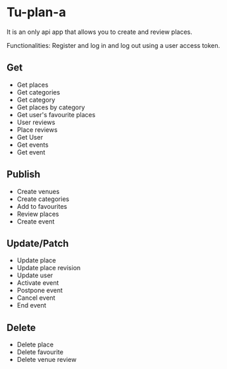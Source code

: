 # Tu-plan-a

It is an only api app that allows you to create and review places.

Functionalities: Register and log in and log out using a user access token.

## Get
* Get places
* Get categories
* Get category
* Get places by category
* Get user's favourite places
* User reviews
* Place reviews
* Get User
* Get events
* Get event

## Publish
* Create venues
* Create categories
* Add to favourites
* Review places
* Create event

## Update/Patch
* Update place
* Update place revision
* Update user
* Activate event
* Postpone event
* Cancel event
* End event

## Delete
* Delete place
* Delete favourite
* Delete venue review

